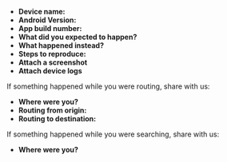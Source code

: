 * **Device name:** 
* **Android Version:** 
* **App build number:**
* **What did you expected to happen?** 
* **What happened instead?**
* **Steps to reproduce:**
* **Attach a screenshot**
* **Attach device logs**

If something happened while you were routing, share with us:

* **Where were you?**
* **Routing from origin:**
* **Routing to destination:**

If something happened while you were searching, share with us:

* **Where were you?**
